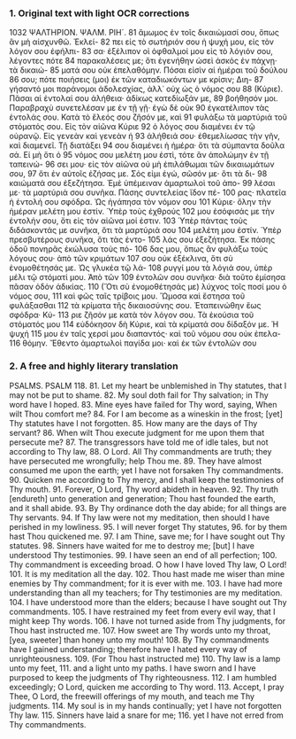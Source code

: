 ### 1. Original text with light OCR corrections

1032 ΨΑΛΤΗΡΙΟΝ. ΨΑΛΜ. ΡΙΗ´.
81 ἄμωμος ἐν τοῖς δικαιώμασί σου, ὅπως ἂν μὴ αἰσχυνθῶ. Ἐκλεί-
82 πει εἰς τὸ σωτήριόν σου ἡ ψυχή μου, εἰς τὸν λόγον σου ἐφήλπι-
83 σα· ἐξέλιπον οἱ ὀφθαλμοί μου εἰς τὸ λόγιόν σου, λέγοντες πότε
84 παρακαλέσεις με; ὅτι ἐγενήθην ὡσεὶ ἀσκὸς ἐν πάχνῃ· τὰ δικαιώ-
85 ματά σου οὐκ ἐπελαθόμην. Πόσαι εἰσὶν αἱ ἡμέραι τοῦ δούλου
86 σου; πότε ποιήσεις (μοι) ἐκ τῶν καταδιωκόντων με κρίσιν; Διη-
87 γήσαντό μοι παράνομοι ἀδολεσχίας, ἀλλ᾿ οὐχ ὡς ὁ νόμος σου
88 (Κύριε). Πᾶσαι αἱ ἐντολαί σου ἀλήθεια· ἀδίκως κατεδίωξάν με,
89 βοήθησόν μοι. Παραβραχὺ συνετελέσαν με ἐν τῇ γῇ· ἐγὼ δὲ οὐκ
90 ἐγκατέλιπον τὰς ἐντολάς σου. Κατὰ τὸ ἔλεός σου ζῆσόν με, καὶ
91 φυλάξω τὰ μαρτύριά τοῦ στόματός σου. Εἰς τὸν αἰῶνα Κύριε
92 ὁ λόγος σου διαμένει ἐν τῷ οὐρανῷ. Εἰς γενεὰν καὶ γενεὰν ἡ
93 ἀλήθειά σου· ἐθεμελίωσας τὴν γῆν, καὶ διαμενεῖ. Τῇ διατάξει
94 σου διαμένει ἡ ἡμέρα· ὅτι τὰ σύμπαντα δοῦλα σά. Εἰ μὴ ὅτι ὁ
95 νόμος σου μελέτη μου ἐστὶ, τότε ἂν ἀπολώμην ἐν τῇ ταπεινώ-
96 σει μου· εἰς τὸν αἰῶνα οὐ μὴ ἐπιλάθωμαι τῶν δικαιωμάτων σου,
97 ὅτι ἐν αὐτοῖς ἐζήσας με. Σός εἰμι ἐγώ, σῶσόν με· ὅτι τὰ δι-
98 καιώματά σου ἐξεζήτησα. Ἐμὲ ὑπέμειναν ἁμαρτωλοὶ τοῦ ἀπο-
99 λέσαι με· τὰ μαρτύριά σου συνῆκα. Πάσης συντελείας ἴδον πέ-
100 ρας· πλατεῖα ἡ ἐντολή σου σφόδρα. Ὡς ἠγάπησα τὸν νόμον σου
101 Κύριε· ὅλην τὴν ἡμέραν μελέτη μου ἐστίν. Ὑπὲρ τοὺς ἐχθρούς
102 μου ἐσόφισάς με τὴν ἐντολήν σου, ὅτι εἰς τὸν αἰῶνα μοί ἐστιν.
103 Ὑπὲρ πάντας τοὺς διδάσκοντάς με συνῆκα, ὅτι τὰ μαρτύριά σου
104 μελέτη μου ἐστίν. Ὑπὲρ πρεσβυτέρους συνῆκα, ὅτι τὰς ἐντο-
105 λάς σου ἐξεζήτησα. Ἐκ πάσης ὁδοῦ πονηρᾶς ἐκώλυσα τοὺς πό-
106 δας μου, ὅπως ἂν φυλάξω τοὺς λόγους σου· ἀπὸ τῶν κριμάτων
107 σου οὐκ ἐξέκλινα, ὅτι σὺ ἐνομοθέτησάς με. Ὡς γλυκέα τῷ λά-
108 ρυγγί μου τὰ λόγιά σου, ὑπὲρ μέλι τῷ στόματί μου. Ἀπὸ τῶν
109 ἐντολῶν σου συνῆκα· διὰ τοῦτο ἐμίσησα πᾶσαν ὁδὸν ἀδικίας.
110 (Ὅτι σὺ ἐνομοθέτησάς με) λύχνος τοῖς ποσί μου ὁ νόμος σου,
111 καὶ φῶς ταῖς τρίβοις μου. Ὤμοσα καὶ ἔστησα τοῦ φυλάξασθαι
112 τὰ κρίματα τῆς δικαιοσύνης σου. Ἐταπεινώθην ἕως σφόδρα· Κύ-
113 ριε ζῆσόν με κατὰ τὸν λόγον σου. Τὰ ἑκούσια τοῦ στόματός μου
114 εὐδόκησον δὴ Κύριε, καὶ τὰ κρίματά σου δίδαξόν με. Ἡ ψυχή
115 μου ἐν ταῖς χερσί μου διαπαντός· καὶ τοῦ νόμου σου οὐκ ἐπελα-
116 θόμην. Ἔθεντο ἁμαρτωλοὶ παγίδα μοι· καὶ ἐκ τῶν ἐντολῶν σου

### 2. A free and highly literary translation

PSALMS. PSALM 118.
81. Let my heart be unblemished in Thy statutes,
    that I may not be put to shame.
82. My soul doth fail for Thy salvation;
    in Thy word have I hoped.
83. Mine eyes have failed for Thy word, saying,
    When wilt Thou comfort me?
84. For I am become as a wineskin in the frost;
    [yet] Thy statutes have I not forgotten.
85. How many are the days of Thy servant?
86. When wilt Thou execute judgment for me
    upon them that persecute me?
87. The transgressors have told me of idle tales,
    but not according to Thy law,
88. O Lord. All Thy commandments are truth;
    they have persecuted me wrongfully; help Thou me.
89. They have almost consumed me upon the earth;
    yet I have not forsaken Thy commandments.
90. Quicken me according to Thy mercy,
    and I shall keep the testimonies of Thy mouth.
91. Forever, O Lord, Thy word abideth in heaven.
92. Thy truth [endureth] unto generation and generation;
    Thou hast founded the earth, and it shall abide.
93. By Thy ordinance doth the day abide;
    for all things are Thy servants.
94. If Thy law were not my meditation,
    then should I have perished in my lowliness.
95. I will never forget Thy statutes,
96. for by them hast Thou quickened me.
97. I am Thine, save me;
    for I have sought out Thy statutes.
98. Sinners have waited for me to destroy me;
    [but] I have understood Thy testimonies.
99. I have seen an end of all perfection;
100. Thy commandment is exceeding broad.
    O how I have loved Thy law, O Lord!
101. It is my meditation all the day.
102. Thou hast made me wiser than mine enemies by Thy commandment;
    for it is ever with me.
103. I have had more understanding than all my teachers;
    for Thy testimonies are my meditation.
104. I have understood more than the elders;
    because I have sought out Thy commandments.
105. I have restrained my feet from every evil way,
    that I might keep Thy words.
106. I have not turned aside from Thy judgments,
    for Thou hast instructed me.
107. How sweet are Thy words unto my throat,
    [yea, sweeter] than honey unto my mouth!
108. By Thy commandments have I gained understanding;
    therefore have I hated every way of unrighteousness.
109. (For Thou hast instructed me)
110. Thy law is a lamp unto my feet,
111. and a light unto my paths.
    I have sworn and I have purposed to keep
    the judgments of Thy righteousness.
112. I am humbled exceedingly;
    O Lord, quicken me according to Thy word.
113. Accept, I pray Thee, O Lord, the freewill offerings of my mouth,
    and teach me Thy judgments.
114. My soul is in my hands continually;
    yet I have not forgotten Thy law.
115. Sinners have laid a snare for me;
116. yet I have not erred from Thy commandments.